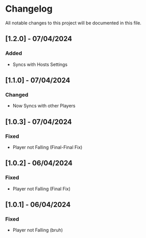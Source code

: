 
# Changelog

All notable changes to this project will be documented in this file.

## [1.2.0] - 07/04/2024

### Added
- Syncs with Hosts Settings

## [1.1.0] - 07/04/2024

### Changed
- Now Syncs with other Players

## [1.0.3] - 07/04/2024

### Fixed
- Player not Falling (Final-Final Fix)

## [1.0.2] - 06/04/2024

### Fixed
- Player not Falling (Final Fix)


## [1.0.1] - 06/04/2024

### Fixed
- Player not Falling (bruh)
